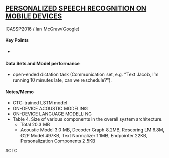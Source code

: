 ## [PERSONALIZED SPEECH RECOGNITION ON MOBILE DEVICES](https://arxiv.org/abs/1603.03185)
ICASSP2016 / Ian McGraw(Google) 

#### Key Points
- 

#### Data Sets and Model performance
- open-ended dictation task (Communication set, e.g. “Text Jacob, I’m running 10 minutes late, can we reschedule?”).

#### Notes/Memo
- CTC-trained LSTM model
- ON-DEVICE ACOUSTIC MODELING
- ON-DEVICE LANGUAGE MODELLING
- Table 4. Size of various components in the overall system architecture. 
  - Total 20.3 MB
  - Acoustic Model 3.0 MB, Decoder Graph 8.2MB, Rescoring LM 6.8M, G2P Model 497KB, Text Normalizer 1.1MB, Endpointer 22KB, Personalization Components 2.5KB 

#CTC 
